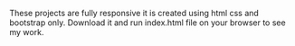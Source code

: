 These projects are fully responsive it is created using html css and bootstrap only. 
Download it and run index.html file on your browser to see my work.
